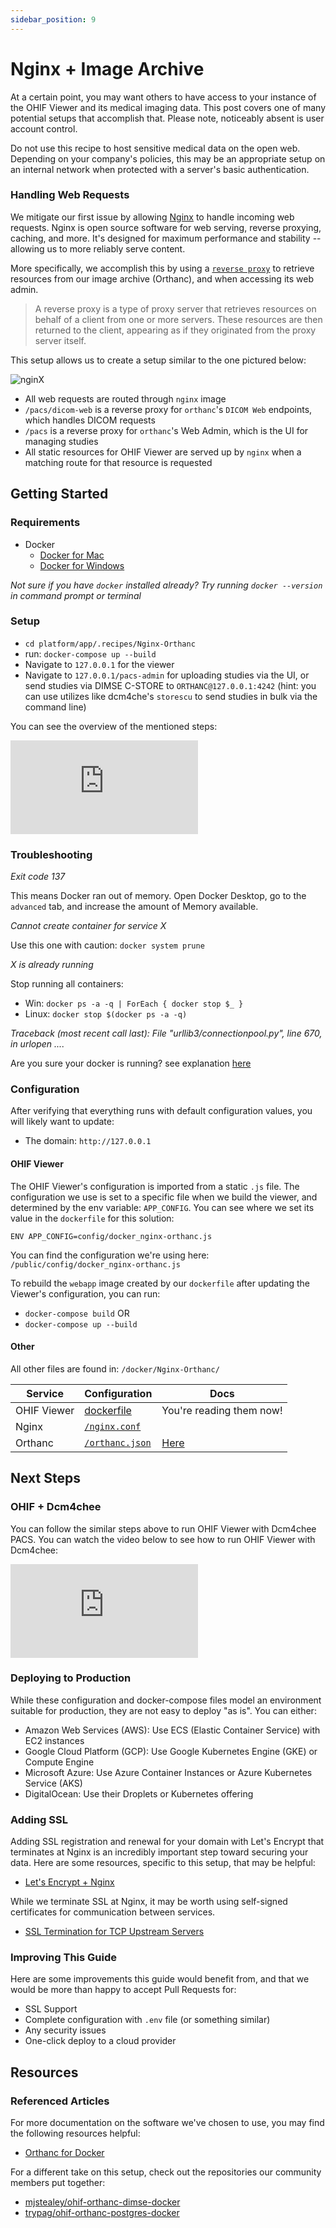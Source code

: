 ```yaml
---
sidebar_position: 9
---
```


# Nginx + Image Archive


At a certain point, you may want others to have access to your instance of the
OHIF Viewer and its medical imaging data. This post covers one of many potential
setups that accomplish that. Please note, noticeably absent is user account
control.

Do not use this recipe to host sensitive medical data on the open web. Depending
on your company's policies, this may be an appropriate setup on an internal
network when protected with a server's basic authentication.



### Handling Web Requests

We mitigate our first issue by allowing [Nginx][nginx] to handle incoming web
requests. Nginx is open source software for web serving, reverse proxying,
caching, and more. It's designed for maximum performance and stability --
allowing us to more reliably serve content.

More specifically, we accomplish this by using a
[`reverse proxy`](https://en.wikipedia.org/wiki/Reverse_proxy) to retrieve
resources from our image archive (Orthanc), and when accessing its web admin.

> A reverse proxy is a type of proxy server that retrieves resources on behalf
> of a client from one or more servers. These resources are then returned to the
> client, appearing as if they originated from the proxy server itself.



This setup allows us to create a setup similar to the one pictured below:


![nginX](../assets/img/nginx-image-archive.png)

- All web requests are routed through `nginx` image
- `/pacs/dicom-web` is a reverse proxy for `orthanc`'s `DICOM Web` endpoints, which handles DICOM requests
- `/pacs` is a reverse proxy for `orthanc`'s Web Admin, which is the UI for managing studies
- All static resources for OHIF Viewer are served up by `nginx` when a matching
  route for that resource is requested

## Getting Started

### Requirements

- Docker
  - [Docker for Mac](https://docs.docker.com/docker-for-mac/)
  - [Docker for Windows](https://docs.docker.com/docker-for-windows/)

_Not sure if you have `docker` installed already? Try running `docker --version`
in command prompt or terminal_

### Setup

- `cd platform/app/.recipes/Nginx-Orthanc`
- run: `docker-compose up --build`
- Navigate to `127.0.0.1` for the viewer
- Navigate to `127.0.0.1/pacs-admin` for uploading studies via the UI, or send studies via DIMSE C-STORE to `ORTHANC@127.0.0.1:4242` (hint: you can use utilizes like dcm4che's `storescu` to send studies in bulk via the command line)



You can see the overview of the mentioned steps:



<div style={{padding:"56.25% 0 0 0", position:"relative"}}>
    <iframe src="https://player.vimeo.com/video/843233827?badge=0&amp;autopause=0&amp;player_id=0&amp;app_id=58479"  frameBorder="0" allow="autoplay; fullscreen; picture-in-picture" allowFullScreen style= {{ position:"absolute",top:0,left:0,width:"100%",height:"100%"}} title="measurement-report"></iframe>
</div>


### Troubleshooting

_Exit code 137_

This means Docker ran out of memory. Open Docker Desktop, go to the `advanced`
tab, and increase the amount of Memory available.

_Cannot create container for service X_

Use this one with caution: `docker system prune`

_X is already running_

Stop running all containers:

- Win: `docker ps -a -q | ForEach { docker stop $_ }`
- Linux: `docker stop $(docker ps -a -q)`


_Traceback (most recent call last):_
  _File "urllib3/connectionpool.py", line 670, in urlopen_
  _...._

Are you sure your docker is running? see explanation [here](https://github.com/docker/compose/issues/7896)


### Configuration

After verifying that everything runs with default configuration values, you will
likely want to update:

- The domain: `http://127.0.0.1`

#### OHIF Viewer

The OHIF Viewer's configuration is imported from a static `.js` file. The
configuration we use is set to a specific file when we build the viewer, and
determined by the env variable: `APP_CONFIG`. You can see where we set its value
in the `dockerfile` for this solution:

`ENV APP_CONFIG=config/docker_nginx-orthanc.js`

You can find the configuration we're using here:
`/public/config/docker_nginx-orthanc.js`

To rebuild the `webapp` image created by our `dockerfile` after updating the
Viewer's configuration, you can run:

- `docker-compose build` OR
- `docker-compose up --build`

#### Other

All other files are found in: `/docker/Nginx-Orthanc/`

| Service           | Configuration                     | Docs                                        |
| ----------------- | --------------------------------- | ------------------------------------------- |
| OHIF Viewer       | [dockerfile][dockerfile]          | You're reading them now!                    |
| Nginx | [`/nginx.conf`][config-nginx]     |  |
| Orthanc           | [`/orthanc.json`][config-orthanc] | [Here][orthanc-docs]                        |

## Next Steps

### OHIF + Dcm4chee

You can follow the similar steps above to run OHIF Viewer with Dcm4chee PACS. You can watch the
video below to see how to run OHIF Viewer with Dcm4chee:

<div style={{padding:"56.25% 0 0 0", position:"relative"}}>
    <iframe src="https://player.vimeo.com/video/843233827?badge=0&amp;autopause=0&amp;player_id=0&amp;app_id=58479"  frameBorder="0" allow="autoplay; fullscreen; picture-in-picture" allowFullScreen style= {{ position:"absolute",top:0,left:0,width:"100%",height:"100%"}} title="measurement-report"></iframe>
</div>


### Deploying to Production

While these configuration and docker-compose files model an environment suitable
for production, they are not easy to deploy "as is". You can either:


- Amazon Web Services (AWS): Use ECS (Elastic Container Service) with EC2 instances
- Google Cloud Platform (GCP): Use Google Kubernetes Engine (GKE) or Compute Engine
- Microsoft Azure: Use Azure Container Instances or Azure Kubernetes Service (AKS)
- DigitalOcean: Use their Droplets or Kubernetes offering


### Adding SSL

Adding SSL registration and renewal for your domain with Let's Encrypt that
terminates at Nginx is an incredibly important step toward securing your data.
Here are some resources, specific to this setup, that may be helpful:

- [Let's Encrypt + Nginx](https://www.nginx.com/blog/using-free-ssltls-certificates-from-lets-encrypt-with-nginx/)

While we terminate SSL at Nginx, it may be worth using self-signed certificates
for communication between services.

- [SSL Termination for TCP Upstream Servers](https://docs.nginx.com/nginx/admin-guide/security-controls/terminating-ssl-tcp/)


### Improving This Guide

Here are some improvements this guide would benefit from, and that we would be
more than happy to accept Pull Requests for:

- SSL Support
- Complete configuration with `.env` file (or something similar)
- Any security issues
- One-click deploy to a cloud provider

## Resources


### Referenced Articles

For more documentation on the software we've chosen to use, you may find the
following resources helpful:

- [Orthanc for Docker](http://book.orthanc-server.com/users/docker.html)

For a different take on this setup, check out the repositories our community
members put together:

- [mjstealey/ohif-orthanc-dimse-docker](https://github.com/mjstealey/ohif-orthanc-dimse-docker)
- [trypag/ohif-orthanc-postgres-docker](https://github.com/trypag/ohif-orthanc-postgres-docker)

<!--
  Links
  -->

<!-- prettier-ignore-start -->
<!-- DOCS -->
[nginx]: https://www.nginx.com/resources/glossary/nginx/
[understanding-cors]: https://medium.com/@baphemot/understanding-cors-18ad6b478e2b
[orthanc-docs]: http://book.orthanc-server.com/users/configuration.html#configuration
[lua-resty-openidc-docs]: https://github.com/zmartzone/lua-resty-openidc
<!-- SRC -->
[dockerfile]: https://github.com/OHIF/Viewers/blob/master/platform/app/.recipes/OpenResty-Orthanc/dockerfile
[config-nginx]: https://github.com/OHIF/Viewers/blob/master/platform/app/.recipes/OpenResty-Orthanc/config/nginx.conf
[config-orthanc]: https://github.com/OHIF/Viewers/blob/master/platform/app/.recipes/OpenResty-Orthanc/config/orthanc.json
<!-- prettier-ignore-end -->
